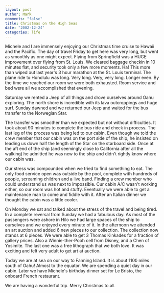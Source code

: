 ```yaml
--- 
layout: post
author: Mark
comments: "false"
title: Christmas on the High Seas
date: "2002-12-24"
categories: life
---
```

Michele and I are immensely enjoying our Christmas time cruise to Hawaii and the Pacific. The day of travel Friday to get here was very long, but went as smoothly as one might expect. Flying from Springfield was a HUGE improvement over flying from St. Louis. We cleared baggage checkin in 10 minutes flat, and security took only a few more moments. Ha! This more than wiped out last year's 3 hour marathon at the St. Louis terminal. The plane ride to Honolulu was long. Very long. Very, very long. Longer even. By the time we reached our room we were both exhausted. Room service and bed were all we accomplished that evening.

Saturday we rented a Jeep of all things and drove ourselves around Oahu exploring. The north shore is incredible with its lava outcroppings and huge surf. Sunday dawned and we returned our Jeep and waited for the bus transfer to the Norwegian Star.

The transfer was smoother than we expected but not without difficulties. It took about 90 minutes to complete the bus ride and check in process. The last leg of the process was being led to our cabin. Even though we told the crew member that our cabin was on the port side of the ship, he insisted on leading us down half the length of the Star on the starboard side. Once at the aft end of the ship (and seemingly close to California after all the walking) he admitted he was new to the ship and didn't rightly know where our cabin was.

Our stress was compounded when we tried to find something to eat. The only food service open was outside by the pool, complete with hundreds of people, screaming children and a live band. Finding a crew member who could understand us was next to impossible. Our cabin A/C wasn't working either, so our room was hot and stuffy. Eventually we were able to get a maintenance man to come and fiddle with it. After an Italian dinner we thought the cabin was a little cooler.

On Monday we sat and talked about the stress of the travel and being tired. In a complete reversal from Sunday we had a fabulous day. As most of the passengers were ashore in Hilo we had large spaces of the ship to ourselves and we enjoyed every minute of it. In the afternoon we attended an art auction and added 6 new pieces to our collection. The collection now stands at 6 pieces. We were able to get 3 Thomas Kinkades for a fraction of gallery prices. Also a Winnie-ther-Pooh cell from Disney, and a Chen of Yosimite. The last one was a free lithograph that we both love. It was exciting and felt very adult to get art at auction.

Today we are at sea on our way to Fanning Island. It is about 1100 miles south of Oahu! Almost to the equator. We are spending a quiet day in our cabin. Later we have Michele's birthday dinner set for Le Bristo, the onboard French restaurant.

We are having a wonderful trip. Merry Christmas to all.

